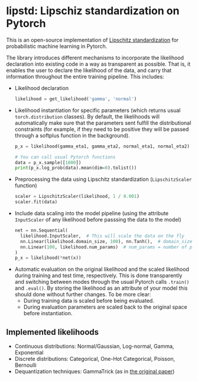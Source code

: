 # lipstd: Lipschiz standardization on Pytorch

This is an open-source implementation of [Lipschitz standardization](https://arxiv.org/abs/2002.11369) for probabilistic 
machine learning in Pytorch.

The library introduces different mechanisms to incorporate the likelihood declaration into existing code in a way as 
transparent as possible. That is, it enables the user to declare the likelihood of the data, and carry that information
throughout the entire training pipeline. This includes:
- Likelihood declaration
  ```python
  likelihood = get_likelihood('gamma', 'normal')
  ```
- Likelihood instantiation for specific parameters (which returns usual `torch.distribution` classes). By default, the
  likelihoods will automatically make sure that the parameters sent fulfill the distributional constraints (for example,
  if they need to be positive they will be passed through a softplus function in the background).
  ```python
  p_x = likelihood(gamma_eta1, gamma_eta2, normal_eta1, normal_eta2)  # Distributions are parameterized by the natural parameters
  
  # You can call usual Pytorch functions
  data = p_x.sample([1000])  
  print(p_x.log_prob(data).mean(dim=0).tolist()) 
  ```
- Preprocessing the data using Lipschitz standardization (`LipschitzScaler` function)
  ```python
  scaler = LipschitzScaler(likelihood, 1 / 0.001)
  scaler.fit(data)
  ```
- Include data scaling into the model pipeline (using the attribute `InputScaler` of any likelihood before passsing the 
  data to the model)
  ```python
  net = nn.Sequential(
    likelihood.InputScaler,  # This will scale the data on the fly
    nn.Linear(likelihood.domain_size, 100), nn.Tanh(),  # domain_size = number of dimensions of the likelihood
    nn.Linear(100, likelihood.num_params)  # num_params = number of parameters of the likelihood
  )
  p_x = likelihood(*net(x))
  ```  
- Automatic evaluation on the original likelihood and the scaled likelihood during training and test time, respectively. 
  This is done transparently and switching between modes through the usual Pytorch calls `.train()` and `.eval()`. By 
  storing the likelihood as an attribute of your model this should done without further changes. To be more clear:
  - During training data is scaled before being evaluated.
  - During evaluation parameters are scaled back to the original space before instantiation.

## Implemented likelihoods
- Continuous distributions: Normal/Gaussian, Log-normal, Gamma, Exponential
- Discrete distributions: Categorical, One-Hot Categorical, Poisson, Bernoulli
- Dequantization techniques: GammaTrick (as in [the original paper](https://arxiv.org/abs/2002.11369))